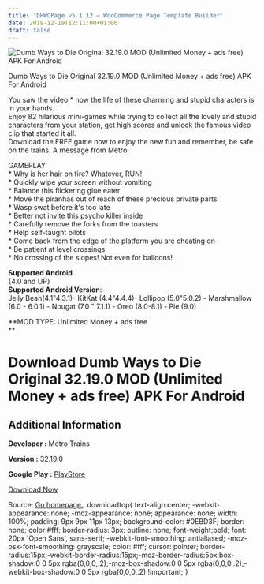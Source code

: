 ```yaml
---
title: 'DHWCPage v5.1.12 – WooCommerce Page Template Builder'
date: 2019-12-19T12:11:00+01:00
draft: false
---
```


![Dumb Ways to Die Original 32.19.0 MOD (Unlimited Money + ads free) APK For Android](https://i0.wp.com/apkhome.net/wp-content/uploads/2019/12/Dumb-Ways-to-Die-Original-32.19.0-MOD-Unlimited-Money-ads-free.png "Dumb Ways to Die Original 32.19.0 MOD (Unlimited Money + ads free) APK For Android")

  

Dumb Ways to Die Original 32.19.0 MOD (Unlimited Money + ads free) APK For Android

You saw the video \* now the life of these charming and stupid characters is in your hands.  
Enjoy 82 hilarious mini-games while trying to collect all the lovely and stupid characters from your station, get high scores and unlock the famous video clip that started it all.  
Download the FREE game now to enjoy the new fun and remember, be safe on the trains. A message from Metro.

GAMEPLAY  
\* Why is her hair on fire? Whatever, RUN!  
\* Quickly wipe your screen without vomiting  
\* Balance this flickering glue eater  
\* Move the piranhas out of reach of these precious private parts  
\* Wasp swat before it's too late  
\* Better not invite this psycho killer inside  
\* Carefully remove the forks from the toasters  
\* Help self-taught pilots  
\* Come back from the edge of the platform you are cheating on  
\* Be patient at level crossings  
\* No crossing of the slopes! Not even for balloons!

**Supported Android**  
{4.0 and UP}  
**Supported Android Version**:-  
Jelly Bean(4.1"4.3.1)- KitKat (4.4"4.4.4)- Lollipop (5.0"5.0.2) - Marshmallow (6.0 - 6.0.1) - Nougat (7.0 " 7.1.1) - Oreo (8.0-8.1) - Pie (9.0)

**MOD TYPE: Unlimited Money + ads free  
**

Download Dumb Ways to Die Original 32.19.0 MOD (Unlimited Money + ads free) APK For Android
===========================================================================================

Additional Information
----------------------

**Developer :** Metro Trains

**Version :** 32.19.0

**Google Play :** [PlayStore](https://play.google.com/store/apps/details?id=com.popreach.dumbways)

  

[Download Now](https://store4app.co/post/dumb-ways-to-die-original-32-19-0-mod-unlimited-money-ads-free-apk-for-android_1576740744)

  
Source: [Go homepage.](https://store4app.co/post/dumb-ways-to-die-original-32-19-0-mod-unlimited-money-ads-free-apk-for-android_1576740744) .downloadtop{ text-align:center; -webkit-appearance: none; -moz-appearance: none; appearance: none; width: 100%; padding: 9px 9px 11px 13px; background-color: #0EBD3F; border: none; color:#fff; border-radius: 3px; outline: none; font-weight;bold; font: 20px 'Open Sans', sans-serif; -webkit-font-smoothing: antialiased; -moz-osx-font-smoothing: grayscale; color: #fff; cursor: pointer; border-radius:15px;-webkit-border-radius:15px;-moz-border-radius:5px;box-shadow:0 0 5px rgba(0,0,0,.2);-moz-box-shadow:0 0 5px rgba(0,0,0,.2);-webkit-box-shadow:0 0 5px rgba(0,0,0,.2) !important; }